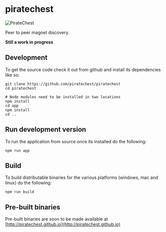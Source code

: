 # piratechest

![PirateChest](https://raw.githubusercontent.com/piratechest/piratechest/master/app/images/logo-plus.png)

Peer to peer magnet discovery.

**Still a work in progress**

## Development

To get the source code check it out from github and install its dependencies like so:

    git clone https://github.com/piratechest/piratechest
    cd piratechest

    # Node modules need to be installed in two locations
    npm install
    cd app
    npm install
    cd ..

## Run development version

To run the application from source once its installed do the following:

	npm run app

## Build

To build distributable binaries for the various platforms (windows, mac and linux) do the following:

    npm run build

## Pre-built binaries

Pre-built binaries are soon to be made available at [http://piratechest.github.io](http://piratechest.github.io)
